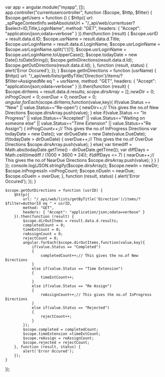 var app = angular.module("myapp", []);
app.controller("currentusercontroller", function ($scope, $http, $filter) {
    $scope.getUsers = function () {
        $http({
            url: _spPageContextInfo.webAbsoluteUrl + "/_api/web/currentuser?$select=ID,Title,LoginName",
            method: "GET",
            headers: { "Accept": "application/json;odata=verbose" }
        }).then(function (result) {
            $scope.usrID = result.data.d.ID;
            $scope.usrName = result.data.d.Title;
            $scope.usrLoginName = result.data.d.LoginName;
            $scope.usrLoginName = $scope.usrLoginName.split('\\')[1];
            $scope.usrLoginName = $scope.usrLoginName.toUpperCase();
            $scope.todayDate = new Date().toDateString();
            $scope.getInDirections(result.data.d.Id);
            $scope.getOutDirections(result.data.d.Id);
        }, function (result, status) {
            alert('Error Occured');
        });
    }
    $scope.getInDirections = function (usrName) {
        $http({
            url: "/_api/web/lists/getByTitle('Direction')/items/?$filter=AssignedMe eq " + usrName,
            method: "GET",
            headers: { "Accept": "application/json;odata=verbose" }
        }).then(function (result) {
            $scope.dirItems = result.data.d.results;
            $scope.dirsArray=[];
            newDir = 0;
            inProgCount = 0;
            overDue = 0;
            nearDue = 0;
            angular.forEach($scope.dirItems,function(value,key){
                if(value.Status == "New" || value.Status=="Re-open")
                {
                    newDir++;// This gives the no.of New Directions
                    $scope.dirsArray.push(value);
                }
                else if(value.Status == "In Progress" || value.Status=="Accepted" || value.Status=="Waiting on someone else" || value.Status=="Time Extension" || value.Status=="Re Assign")
                {
                    inProgCount++;// This gives the no.of InProgress Directions
                    var todayDate = new Date();
                    var dirDueDate = new Date(value.DueDate);
                    if(todayDate > dirDueDate)
                    {
                        overDue++;// This gives the no.of OverDue Directions
                        $scope.dirsArray.push(value);
                    }
                    else{
                        var timediff = Math.abs(todayDate.getTime() - dirDueDate.getTime());
                        var diffDays = Math.ceil(timediff / (1000 * 3600 * 24));
                        if(diffDays <= 7)
                        {
                            nearDue++;// This gives the no.of NearDue Directions
                            $scope.dirsArray.push(value);
                        }
                    }
                }
            });
            console.log(JSON.stringify($scope.dirsArray));
            $scope.newIn = newDir;
            $scope.inProgressIn =inProgCount;
            $scope.nDueIn = nearDue;
            $scope.oDueIn = overDue;
        }, function (result, status) {
            alert('Error Occured');
        });
    }


    $scope.getOutDirections = function (usrID) {
        $http({
            url: "/_api/web/lists/getByTitle('Direction')/items/?$filter=AuthorId eq " + usrID,
            method: "GET",
            headers: { "Accept": "application/json;odata=verbose" }
        }).then(function (result) {
            $scope.dirOutItems = result.data.d.results;
            completedCount = 0;
            timeExtCount = 0;
            reAssignCount = 0;
            rejectCount = 0;
            angular.forEach($scope.dirOutItems,function(value,key){
                if(value.Status == "Completed")
                {
                    completedCount++;// This gives the no.of New Directions
                }
                else if(value.Status == "Time Extension")
                {
                    timeExtCount++;
                }
                else if(value.Status == "Re Assign")
                {
                    reAssignCount++;// This gives the no.of InProgress Directions
                }
                else if(value.Status == "Rejected")
                {
                    rejectCount++;
                }
            });
            $scope.completed = completedCount;
            $scope.timeExtension =timeExtCount;
            $scope.reAssign = reAssignCount;
            $scope.rejected = rejectCount;
        }, function (result, status) {
            alert('Error Occured');
        });
    }
});




